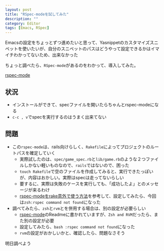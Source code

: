 ```yaml
---
layout: post
title: "RSpec-modeを試してみた"
description: ""
category: Editor
tags: [Emacs, RSpec]
---
```

Emacsの設定をちょっとずつ進めたいと思って、Yasnippetのカスタマイズスニペットを使いたいが、自分のスニペットのパスはどうやって設定できるかはイマイチわかってないため、出来なかった

ちょっと調べたら、`RSpec-mode`があるのをわかって、導入してみた。

[rspec-mode](https://github.com/pezra/rspec-mode)

## 状況 ##
- インストールができて、specファイルを開いたらちゃんとrspec-modeになる
- `c-c , v`でspecを実行するのはうまく出来てない

## 問題 ##
- この`rspec-mode`は、rails向けらしく、`Rakefile`によってプロジェクトのルートパスを確定していく
    - 実際試したのは、`spec/game_spec.rb`と`lib/game.rb`のような２つファイルしかない軽いものなので、`rails`ではないので、困った
    - `touch Rakefile`で空のファイルを作成してみると、実行できたっぽいが、内容はおかしい。実際はspecは走ってないらしい
    - 要するに、実際は失敗のケースを実行しても、「成功したよ」とのメッセージが来るわけ
    - [rspec-modeをrake意外で使う方法](http://d.hatena.ne.jp/nbahide/20100721/1279676604)を参考して、設定してみたら、今回は`zsh:rspec command not found`になった
- 調べてみたら、`zsh`と`rvm`とを併用する場合は、別の設定が必要らしい
    - [rspec-mode](https://github.com/pezra/rspec-mode)のReadmeに書かれていますが、`Zsh and RVM`だったら、また別の設定が必要
    - 設定してみたら、`bash :rspec command not found`になった
    - `rvm`の設定がおかしいかと、確認したら、問題なさそう
    
明日調べよう
